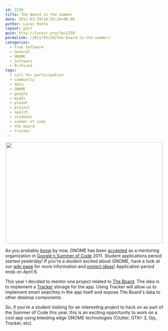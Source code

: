 ```yaml
---
id: 2239
title: The Board in the Summer
date: 2011-03-29T16:59:24+00:00
author: Lucas Rocha
layout: post
guid: http://lucasr.org/?p=2239
permalink: /2011/03/29/the-board-in-the-summer/
categories:
  - Free Software
  - General
  - GNOME
  - Software
  - Archived
tags:
  - call for participation
  - community
  - data
  - GNOME
  - google
  - model
  - planet
  - project
  - search
  - students
  - summer of code
  - the board
  - tracker
---
```

<p style="text-align: center;">
  <a href="https://live.gnome.org/SummerOfCode2011"><img class="size-full wp-image-2243 aligncenter" src="http://lucasr.org/wp-content/uploads/2011/03/the-board-gsoc.jpg" width="500" height="323" /></a>
</p>

As you probably
[know](http://cfergeau.blogspot.com/2011/03/gnome-and-gsoc-2011.html) by now,
GNOME has been
[accepted](http://www.google-melange.com/gsoc/accepted_orgs/google/gsoc2011) as
a mentoring organization in [Google's Summer of
Code](http://www.google-melange.com/gsoc/homepage/google/gsoc2011) 2011.
Student applications period started yesterday! If you're a student excited
about GNOME, have a look at our [wiki
page](https://live.gnome.org/SummerOfCode2011) for more information and
[project ideas](https://live.gnome.org/SummerOfCode2011/Ideas)! Application
period ends on April 8.

This year I decided to mentor one project related to [The
Board](http://live.gnome.org/TheBoardProject). The idea is to implement a
[Tracker](http://projects.gnome.org/tracker/) storage for the app. Using
Tracker will allow us to implement smart searches in the app itself and expose
The Board's data to other desktop components.

So, if you're a student looking for an interesting project to hack on as part
of the Summer of Code this year, this is an exciting opportunity to work on a
cool app using bleeding edge GNOME technologies (Clutter, GTK+ 3, Gjs, Tracker,
etc).
